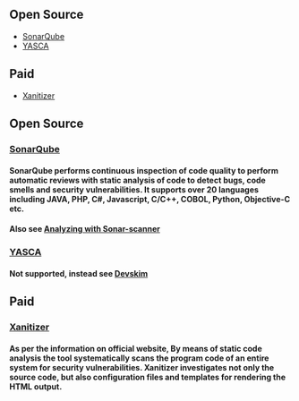 ## Open Source
* [SonarQube](#SonarQube)
* [YASCA](#YASCA)
## Paid
* [Xanitizer](#Xanitizer)

## Open Source
### [SonarQube](https://www.sonarqube.org/downloads/)
#### SonarQube performs continuous inspection of code quality to perform automatic reviews with static analysis of code to detect bugs, code smells and security vulnerabilities. It supports over 20 languages including JAVA, PHP, C#, Javascript, C/C++, COBOL, Python, Objective-C etc.
#### Also see [Analyzing with Sonar-scanner](https://docs.sonarqube.org/display/SCAN/Analyzing+with+SonarQube+Scanner)
### [YASCA](https://github.com/scovetta/yasca)
#### Not supported, instead see [Devskim](https://github.com/Microsoft/DevSkim)
## Paid
### [Xanitizer](https://www.rigs-it.com/xanitizer/)
#### As per the information on official website, By means of static code analysis the tool systematically scans the program code of an entire system for security vulnerabilities. Xanitizer investigates not only the source code, but also configuration files and templates for rendering the HTML output.
